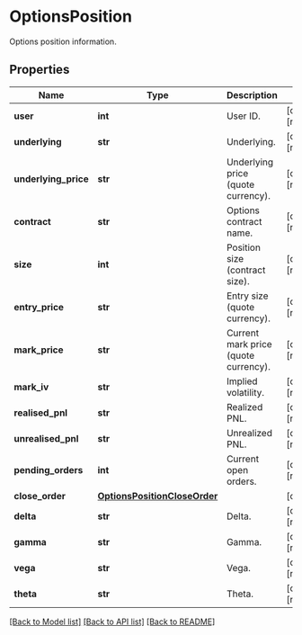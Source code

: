 # OptionsPosition

Options position information.
## Properties
Name | Type | Description | Notes
------------ | ------------- | ------------- | -------------
**user** | **int** | User ID. | [optional] [readonly] 
**underlying** | **str** | Underlying. | [optional] [readonly] 
**underlying_price** | **str** | Underlying price (quote currency). | [optional] [readonly] 
**contract** | **str** | Options contract name. | [optional] [readonly] 
**size** | **int** | Position size (contract size). | [optional] [readonly] 
**entry_price** | **str** | Entry size (quote currency). | [optional] [readonly] 
**mark_price** | **str** | Current mark price (quote currency). | [optional] [readonly] 
**mark_iv** | **str** | Implied volatility. | [optional] [readonly] 
**realised_pnl** | **str** | Realized PNL. | [optional] [readonly] 
**unrealised_pnl** | **str** | Unrealized PNL. | [optional] [readonly] 
**pending_orders** | **int** | Current open orders. | [optional] [readonly] 
**close_order** | [**OptionsPositionCloseOrder**](OptionsPositionCloseOrder.md) |  | [optional] 
**delta** | **str** | Delta. | [optional] [readonly] 
**gamma** | **str** | Gamma. | [optional] [readonly] 
**vega** | **str** | Vega. | [optional] [readonly] 
**theta** | **str** | Theta. | [optional] [readonly] 

[[Back to Model list]](../README.md#documentation-for-models) [[Back to API list]](../README.md#documentation-for-api-endpoints) [[Back to README]](../README.md)


